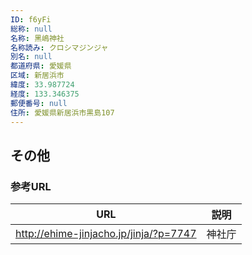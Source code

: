 ```yaml
---
ID: f6yFi
総称: null
名称: 黑嶋神社
名称読み: クロシマジンジャ
別名: null
都道府県: 愛媛県
区域: 新居浜市
緯度: 33.987724
経度: 133.346375
郵便番号: null
住所: 愛媛県新居浜市黒島107
---
```


## その他

### 参考URL

| URL                                    | 説明   |
| -------------------------------------- | ------ |
| http://ehime-jinjacho.jp/jinja/?p=7747 | 神社庁 |
